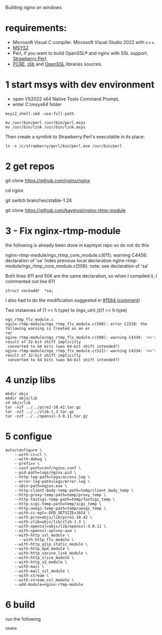 Building nginx on windows

# requirements:
- Microsoft Visual C compiler. Microsoft Visual Studio 2022 with c++.
- [MSYS2](https://www.msys2.org/)
- Perl, if you want to build OpenSSL® and nginx with SSL support.  [Strawberry Perl](http://strawberryperl.com/).
- [PCRE](http://www.pcre.org/), [zlib](https://zlib.net/) and [OpenSSL](http://www.openssl.org/) libraries sources.

# 1 start msys with dev environment
- open VS2022 x64 Native Tools Command Prompt, 
- enter C:\msys64 folder

```
msys2_shell.cmd -use-full-path
```


```
mv /usr/bin/perl /usr/bin/perl.msys 
mv /usr/bin/link /usr/bin/link.msys
```
Then create a symlink to Strawberry Perl's executable in its place:

```
ln -s /c/strawberry/perl/bin/perl.exe /usr/bin/perl
```
# 2 get repos

git clone https://github.com/nginx/nginx

cd nginx

git switch branches/stable-1.24

git clone https://github.com/kaymyst/nginx-rtmp-module

# 3 - Fix nginx-rtmp-module 

the following is already been done in kaymyst repo so do not do this

nginx-rtmp-module/ngx_rtmp_core_module.c(611): warning C4456: declaration of 'sa' hides previous local declaration
nginx-rtmp-module/ngx_rtmp_core_module.c(506): note: see declaration of 'sa'

Both lines 611 and 506 are the same declaration, so when I compiled it, I commented out line 611

```
struct sockaddr  *sa;
```
I also had to do the modification suggested in [#1564 (comment)](https://github.com/arut/nginx-rtmp-module/pull/1564#issuecomment-1246535801)

Two instances of (1 << h.type) to (ngx_uint_t)(1 << h.type)

```
ngx_rtmp_flv_module.c
nginx-rtmp-module/ngx_rtmp_flv_module.c(508): error C2220: the following warning is treated as an er
ror
nginx-rtmp-module/ngx_rtmp_flv_module.c(508): warning C4334: '<<': result of 32-bit shift implicitly
 converted to 64 bits (was 64-bit shift intended?)
nginx-rtmp-module/ngx_rtmp_flv_module.c(521): warning C4334: '<<': result of 32-bit shift implicitly
 converted to 64 bits (was 64-bit shift intended?)
```

# 4 unzip libs
```
mkdir objs
mkdir objs/lib
cd objs/lib
tar -xzf ../../pcre2-10.42.tar.gz
tar -xzf ../../zlib-1.3.tar.gz
tar -xzf ../../openssl-3.0.11.tar.gz
```

# 5 configue
```
auto/configure \
    --with-cc=cl \
    --with-debug \
    --prefix= \
    --conf-path=conf/nginx.conf \
    --pid-path=logs/nginx.pid \
    --http-log-path=logs/access.log \
    --error-log-path=logs/error.log \
    --sbin-path=nginx.exe \
    --http-client-body-temp-path=temp/client_body_temp \
    --http-proxy-temp-path=temp/proxy_temp \
    --http-fastcgi-temp-path=temp/fastcgi_temp \
    --http-scgi-temp-path=temp/scgi_temp \
    --http-uwsgi-temp-path=temp/uwsgi_temp \
    --with-cc-opt=-DFD_SETSIZE=1024 \
    --with-pcre=objs/lib/pcre2-10.42 \
    --with-zlib=objs/lib/zlib-1.3 \
    --with-openssl=objs/lib/openssl-3.0.11 \
    --with-openssl-opt=no-asm \
    --with-http_ssl_module \
	  --with-http_flv_module \
    --with-http_gzip_static_module \
    --with-http_mp4_module \
    --with-http_secure_link_module \
    --with-http_slice_module \
    --with-http_v2_module \
    --with-mail \
    --with-mail_ssl_module \
    --with-stream \
    --with-stream_ssl_module \
    --add-module=nginx-rtmp-module
```

# 6 build
run the following
```
nmake
```

